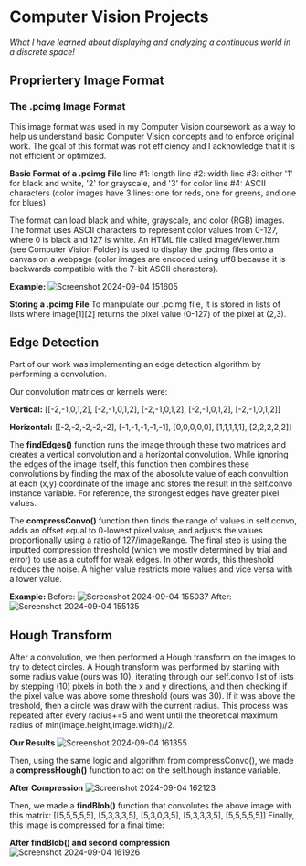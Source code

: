 # Computer Vision Projects
*What I have learned about displaying and analyzing a continuous world in a discrete space!*

## Propriertery Image Format
### The .pcimg Image Format
This image format was used in my Computer Vision coursework as a way to help us understand basic Computer Vision concepts and to enforce original work. The goal of this
format was not efficiency and I acknowledge that it is not efficient or optimized.

**Basic Format of a .pcimg File**
line #1: length
line #2: width
line #3: either '1' for black and white, '2' for grayscale, and '3' for color
line #4: ASCII characters (color images have 3 lines: one for reds, one for greens, and one for blues)

The format can load black and white, grayscale, and color (RGB) images. The format uses ASCII characters to represent color values from 0-127, where 0 is black and 127 is white.
An HTML file called imageViewer.html (see Computer Vision Folder) is used to display the .pcimg files onto a canvas on a webpage (color images are encoded using utf8 because it is backwards
compatible with the 7-bit ASCII characters).

**Example:**
![Screenshot 2024-09-04 151605](https://github.com/user-attachments/assets/93cb322a-bf13-4b70-ab05-31769e8f8739)

**Storing a .pcimg File**
To manipulate our .pcimg file, it is stored in lists of lists where image[1][2] returns the pixel value (0-127) of the pixel at (2,3).

## Edge Detection
Part of our work was implementing an edge detection algorithm by performing a convolution.

Our convolution matrices or kernels were:

**Vertical:**
[[-2,-1,0,1,2],
 [-2,-1,0,1,2],
 [-2,-1,0,1,2],
 [-2,-1,0,1,2],
 [-2,-1,0,1,2]]

 **Horizontal:**
 [[-2,-2,-2,-2,-2],
  [-1,-1,-1,-1,-1],
  [0,0,0,0,0],
  [1,1,1,1,1],
  [2,2,2,2,2]]

The **findEdges()** function runs the image through these two matrices and creates a vertical convolution and a horizontal convolution. While ignoring the edges of the
image itself, this function then combines these convolutions by finding the max of the abosolute value of each convultion at each (x,y) coordinate of the image and
stores the result in the self.convo instance variable. For reference, the strongest edges have greater pixel values.

The **compressConvo()** function then finds the range of values in self.convo, adds an offset equal to 0-lowest pixel value, and adjusts the values proportionally
using a ratio of 127/imageRange. The final step is using the inputted compression threshold (which we mostly determined by trial and error) to use as a cutoff for
weak edges. In other words, this threshold reduces the noise. A higher value restricts more values and vice versa with a lower value.

**Example:**
Before:
![Screenshot 2024-09-04 155037](https://github.com/user-attachments/assets/0f7c802e-4f51-4f00-8c02-6beec5cd9161)
After:
![Screenshot 2024-09-04 155135](https://github.com/user-attachments/assets/1015ab21-9539-4fbb-9009-9157e976869e)

## Hough Transform

After a convolution, we then performed a Hough transform on the images to try to detect circles. A Hough transform was performed by starting with some radius value (ours was 10), iterating through our
self.convo list of lists by stepping (10) pixels in both the x and y directions, and then checking if the pixel value was above some threshold (ours was 30). If it was above the treshold, then a circle was draw with
the current radius. This process was repeated after every radius+=5 and went until the theoretical maximum radius of min(image.height,image.width)//2.

**Our Results**
![Screenshot 2024-09-04 161355](https://github.com/user-attachments/assets/f76c9478-6079-4c53-8566-f43af4295fb5)

Then, using the same logic and algorithm from compressConvo(), we made a **compressHough()** function to act on the self.hough instance variable.

**After Compression**
![Screenshot 2024-09-04 162123](https://github.com/user-attachments/assets/1790b7f2-cfb9-4bbe-87a1-65140ed2476c)

Then, we made a **findBlob()** function that convolutes the above image with this matrix:
[[5,5,5,5,5],
 [5,3,3,3,5],
 [5,3,0,3,5],
 [5,3,3,3,5],
 [5,5,5,5,5]]
 Finally, this image is compressed for a final time:

 **After findBlob() and second compression**
![Screenshot 2024-09-04 161926](https://github.com/user-attachments/assets/34bbd82a-3a22-4a69-85e8-973e7af90f42)

